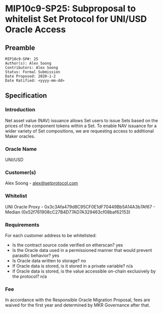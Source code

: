 # MIP10c9-SP25: Subproposal to whitelist Set Protocol for UNI/USD Oracle Access

## Preamble

```
MIP10c9-SP#: 25
Author(s): Alex Soong
Contributors: Alex Soong
Status: Formal Submission
Date Proposed: 2020-1-2
Date Ratified: <yyyy-mm-dd>
```

## Specification

### Introduction

Net asset value (NAV) issuance allows Set users to issue Sets based on the prices of the component tokens within a Set. To enable NAV issuance for a wider variety of Set compositions, we are requesting access to additional Maker oracles.

### Oracle Name
UNI/USD

### Customer(s)

Alex Soong - [alex@setprotocol.com](mailto:alex@setprotocol.com)

### Whitelist

UNI Oracle Proxy - 0x3c3Afa479d8C95CF0E1dF70449Bb5A14A3b7Af67 - Median (0x52f761908cC27B4D77AD7A329463cf08baf62153)

### Requirements

For each customer address to be whitelisted:

* Is the contract source code verified on etherscan? yes
* Is the Oracle data used in a permissioned manner that would prevent parasitic behavior? yes
* Is Oracle data written to storage? no
* If Oracle data is stored, is it stored in a private variable? n/a
* If Oracle data is stored, is the value accessible on-chain exclusively by the protocol? n/a

### Fee

In accordance with the Responsible Oracle Migration Proposal, fees are waived for the first year and determined by MKR Governance after that.